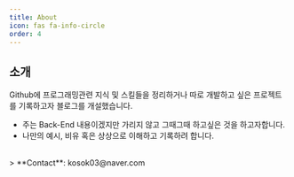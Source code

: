 ```yaml
---
title: About
icon: fas fa-info-circle
order: 4
---
```


## 소개

Github에 프로그래밍관련 지식 및 스킬들을 정리하거나 따로 개발하고 싶은 프로젝트를 기록하고자 블로그를 개설했습니다.<br>

<ul>
    <li>주는 Back-End 내용이겠지만 가리지 않고 그때그때 하고싶은 것을 하고자합니다.</li>
    <li>나만의 예시, 비유 혹은 상상으로 이해하고 기록하려 합니다.</li>
</ul>


<br>
> **Contact**: kosok03@naver.com
